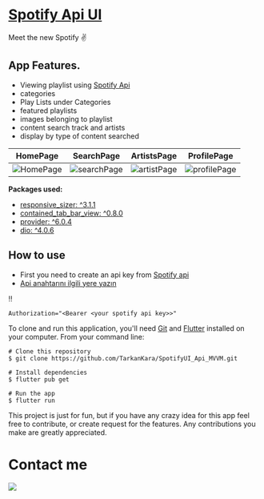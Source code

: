 # [Spotify Api UI](https://www.figma.com/file/G6y7N6LQX84auDjNqBFKay/Spotify-Redesign)
Meet the new Spotify :v:

## App Features.
- Viewing playlist using [Spotify Api](https://developer.spotify.com/)
- categories
- Play Lists under Categories
- featured playlists
- images belonging to playlist
- content search track and artists
- display by type of content searched

|HomePage   |  SearchPage | ArtistsPage  |  ProfilePage |
| ------------ | ------------ | ------------ | ------------ |
|    ![HomePage](https://user-images.githubusercontent.com/59411109/205512045-2d96d752-e1cb-4b7e-9aa4-7c4291efc33c.gif) | ![searchPage](https://user-images.githubusercontent.com/59411109/205512237-0f1b56e1-d856-4f11-a44b-613c4ef7f8f6.gif)  | ![artistPage](https://user-images.githubusercontent.com/59411109/205512432-cb78c132-2b69-402d-bd0a-1d1523b481e1.gif)  | ![profilePage](https://user-images.githubusercontent.com/59411109/205512497-b9e91d76-e310-43b8-8d3c-5f42e6e31018.gif)  |



**Packages used:**
 - [responsive_sizer: ^3.1.1](https://pub.dev/packages/responsive_sizer)
 - [contained_tab_bar_view: ^0.8.0](https://pub.dev/packages/contained_tab_bar_view)
 - [provider: ^6.0.4](https://pub.dev/packages/provider)
 - [dio: ^4.0.6](https://pub.dev/packages/dio)

 ## How to use
 - First you need to create an api key from [Spotify api](https://developer.spotify.com/console/)
 - [Api anahtarını ilgili yere yazın](https://github.com/TarkanKara/SpotifyUI_Api_MVVM/blob/master/lib/base/dio_client.dart)

:bangbang:
 ```
Authorization="<Bearer <your spotify api key>>"
```
To clone and run this application, you'll need [Git](https://git-scm.com/downloads) and [Flutter](https://flutter.dev/docs/get-started/install) installed on your computer. From your command line:

```
# Clone this repository
$ git clone https://github.com/TarkanKara/SpotifyUI_Api_MVVM.git
```

```
# Install dependencies
$ flutter pub get
```

```
# Run the app
$ flutter run
```
This project is just for fun, but if you have any crazy idea for this app feel free to contribute, or create request for the features. Any contributions you make are greatly appreciated.

# Contact me
<a href="https://www.linkedin.com/in/tarkan-kara-999326176/">
<img src="https://img.shields.io/badge/LinkedIn-0077B5?style=for-the-badge&logo=linkedin&logoColor=white"/>
</a>


